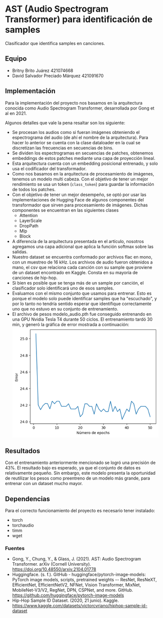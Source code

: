 # AST (Audio Spectrogram Transformer) para identificación de samples

Clasificador que identifica samples en canciones.

## Equipo
* Britny Brito Juárez 421074668
* David Salvador Preciado Márquez 421091670

## Implementación
Para la implementación del proyecto nos basamos en la arquitectura conocida como Audio Spectrogram Transformer, desarrollada por Gong et al en 2021.


Algunos detalles que vale la pena resaltar son los siguiente:
* Se procesan los audios como si fueran imágenes obteniendo el espectrograma del audio (de ahí el nombre de la arquitectura). Para hacer lo anterior se cuenta con la clase dataloader en la cual se discretizan las frecuencias en secuencias de bins.
* Se dividen los espectrogramas en secuencias de patches, obtenemos embeddings de estos patches mediante una capa de proyección lineal.
* Esta arquitectura cuenta con un embedding posicional entrenado, y solo usa el codificador del transformador.
* Como nos basamos en la arquitectura de procesamiento de imágenes, tenemos un modelo multi cabeza. Con el objetivo de tener un mejor rendimiento se usa un token (`class_token`) para guardar la información de todos los patches.
* Con  el objetivo de tener un mejor desempeño, se optó por usar las implementaciones de Hugging Face de algunos componentes del transformador que sirven para procesamiento de imágenes. Dichas componentes se encuentran en las siguientes clases
    * Attention
    * LayerScale
    * DropPath
    * Mlp
    * Block
* A diferencia de la arquitectura presentada en el artículo, nosotros agregamos una capa adicional que aplica la función softmax sobre las salidas.
* Nuestro dataset se encuentra conformado por archivos flac en mono, con un muestreo de 16 kHz. Los archivos de audio fueron obtenidos a mano, el csv que relaciona cada canción con su sample que proviene de un dataset encontrado en Kaggle. Consta en su mayoría de canciones de hip-hop.
* Si bien es posible que se tenga más de un sample por canción, el clasificador solo identificará uno de esos samples.
* Evaluamos con el mismo conjunto que usamos para entrenar. Esto es porque el modelo solo puede identificar samples que ha "escuchado", y por lo tanto no tendría sentido esperar que identifique correctamente uno que no estuvo en su conjunto de entrenamiento.
* El archivo de pesos modelo_audio.pth fue conseguido entrenando en una GPU Nvidia Tesla T4 durante 50 ciclos. El entrenamiento tardó 30 min, y generó la gráfica de error mostrada a continuación:
    ![error](./error.png)  
    
## Resultados
Con el entrenamiento anteriormente mencionado se logró una precisión de 43%. El resultado bajo es esperado, ya que el conjunto de datos es relativamente pequeño. Sin embargo, este modelo presenta la oportunidad de reutilizar los pesos como preentreno de un modelo más grande, para entrenar con un dataset mucho mayor.

## Dependencias
Para el correcto funcionamiento del proyecto es necesario tener instalado:
* torch
* torchaudio
* timm
* wget

### Fuentes
* Gong, Y., Chung, Y., & Glass, J. (2021). AST: Audio Spectrogram Transformer. arXiv (Cornell University). https://doi.org/10.48550/arxiv.2104.01778
* Huggingface. (s. f.). GitHub - huggingface/pytorch-image-models: PyTorch image models, scripts, pretrained weights -- ResNet, ResNeXT, EfficientNet, EfficientNetV2, NFNet, Vision Transformer, MixNet, MobileNet-V3/V2, RegNet, DPN, CSPNet, and more. GitHub. https://github.com/huggingface/pytorch-image-models
* Hip-Hop Sample ID Dataset. (2020, 21 junio). Kaggle. https://www.kaggle.com/datasets/victorcvriano/hiphop-sample-id-dataset